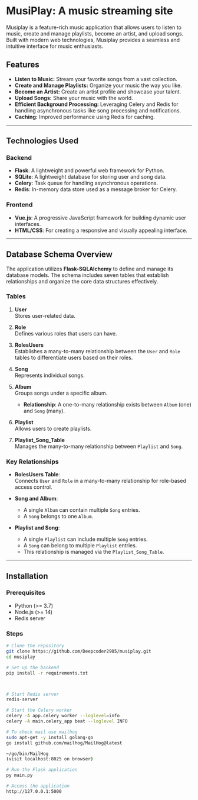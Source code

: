 # MusiPlay: A music streaming site

Musiplay is a feature-rich music application that allows users to listen to music, create and manage playlists, become an artist, and upload songs. Built with modern web technologies, Musiplay provides a seamless and intuitive interface for music enthusiasts.

## Features

- **Listen to Music:** Stream your favorite songs from a vast collection.
- **Create and Manage Playlists:** Organize your music the way you like.
- **Become an Artist:** Create an artist profile and showcase your talent.
- **Upload Songs:** Share your music with the world.
- **Efficient Background Processing:** Leveraging Celery and Redis for handling asynchronous tasks like song processing and notifications.
- **Caching:** Improved performance using Redis for caching.

---

## Technologies Used

### Backend
- **Flask**: A lightweight and powerful web framework for Python.
- **SQLite**: A lightweight database for storing user and song data.
- **Celery**: Task queue for handling asynchronous operations.
- **Redis**: In-memory data store used as a message broker for Celery.

### Frontend
- **Vue.js**: A progressive JavaScript framework for building dynamic user interfaces.
- **HTML/CSS**: For creating a responsive and visually appealing interface.

---
## Database Schema Overview

The application utilizes **Flask-SQLAlchemy** to define and manage its database models. The schema includes seven tables that establish relationships and organize the core data structures effectively.

### Tables
1. **User**  
   Stores user-related data.
   
2. **Role**  
   Defines various roles that users can have.

3. **RolesUsers**  
   Establishes a many-to-many relationship between the `User` and `Role` tables to differentiate users based on their roles.

4. **Song**  
   Represents individual songs.

5. **Album**  
   Groups songs under a specific album.  
   - **Relationship**: A one-to-many relationship exists between `Album` (one) and `Song` (many).

6. **Playlist**  
   Allows users to create playlists.

7. **Playlist_Song_Table**  
   Manages the many-to-many relationship between `Playlist` and `Song`.

### Key Relationships
- **RolesUsers Table**:  
  Connects `User` and `Role` in a many-to-many relationship for role-based access control.

- **Song and Album**:  
  - A single `Album` can contain multiple `Song` entries.
  - A `Song` belongs to one `Album`.

- **Playlist and Song**:  
  - A single `Playlist` can include multiple `Song` entries.
  - A `Song` can belong to multiple `Playlist` entries.
  - This relationship is managed via the `Playlist_Song_Table`.

---

## Installation

### Prerequisites
- Python (>= 3.7)
- Node.js (>= 14)
- Redis server

### Steps

```bash
# Clone the repository
git clone https://github.com/Deepcoder2905/musiplay.git
cd musiplay

# Set up the backend
pip install -r requirements.txt



# Start Redis server
redis-server

# Start the Celery worker
celery -A app.celery worker --loglevel=info
celery -A main.celery_app beat --loglevel INFO

# To check mail use mailhog
sudo apt-get -y install golang-go
go install github.com/mailhog/MailHog@latest

~/go/bin/MailHog
(visit localhost:8025 on browser)

# Run the Flask application
py main.py

# Access the application
http://127.0.0.1:5000
